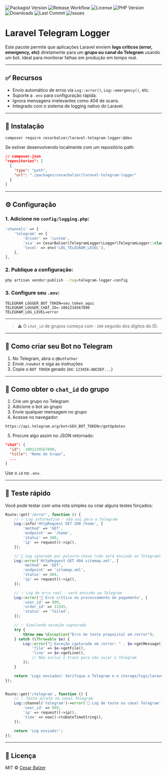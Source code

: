 ![Packagist Version](https://img.shields.io/packagist/v/cesarbalzer/laravel-telegram-logger)
![Release Workflow](https://github.com/CesarBalzer/laravel-telegram-logger/actions/workflows/tag-release.yml/badge.svg)
![License](https://img.shields.io/github/license/CesarBalzer/laravel-telegram-logger)
![PHP Version](https://img.shields.io/packagist/php-v/cesarbalzer/laravel-telegram-logger)
![Downloads](https://img.shields.io/packagist/dt/cesarbalzer/laravel-telegram-logger)
![Last Commit](https://img.shields.io/github/last-commit/CesarBalzer/laravel-telegram-logger)
![Issues](https://img.shields.io/github/issues/CesarBalzer/laravel-telegram-logger)

# Laravel Telegram Logger

Este pacote permite que aplicações Laravel enviem **logs críticos (error, emergency, etc)** diretamente para um **grupo ou canal do Telegram** usando um bot. Ideal para monitorar falhas em produção em tempo real.

---

## ✅ Recursos

- Envio automático de erros via `Log::error()`, `Log::emergency()`, etc.
- Suporte a `.env` para configuração rápida.
- Ignora mensagens irrelevantes como 404 de scans.
- Integrado com o sistema de logging nativo do Laravel.

---

## 🧰 Instalação

```bash
composer require cesarbalzer/laravel-telegram-logger:@dev
```

Se estiver desenvolvendo localmente com um repositório path:

```json
// composer.json
"repositories": [
  {
    "type": "path",
    "url": "./packages/cesarbalzer/laravel-telegram-logger"
  }
]
```

---

## ⚙️ Configuração

### 1. Adicione no `config/logging.php`:

```php
'channels' => [
    'telegram' => [
        'driver' => 'custom',
        'via' => CesarBalzer\TelegramLogger\Logger\TelegramLogger::class,
        'level' => env('LOG_TELEGRAM_LEVEL'),
    ],
],
```

### 2. Publique a configuração:

```bash
php artisan vendor:publish --tag=telegram-logger-config
```

### 3. Configure seu `.env`:

```env
TELEGRAM_LOGGER_BOT_TOKEN=seu_token_aqui
TELEGRAM_LOGGER_CHAT_ID=-1001234567890
TELEGRAM_LOG_LEVEL=error
```
---

> ⚠️ O `chat_id` de grupos começa com `-100` seguido dos dígitos do ID.

---

## 🤖 Como criar seu Bot no Telegram

1. No Telegram, abra o `@BotFather`
2. Envie `/newbot` e siga as instruções
3. Copie o `BOT TOKEN` gerado (ex: `123456:ABCDEF...`)

---

## 💬 Como obter o `chat_id` do grupo

1. Crie um grupo no Telegram
2. Adicione o bot ao grupo
3. Envie qualquer mensagem no grupo
4. Acesse no navegador:

```
https://api.telegram.org/bot<SEU_BOT_TOKEN>/getUpdates
```

5. Procure algo assim no JSON retornado:

```json
"chat": {
  "id": -1001234567890,
  "title": "Nome do Grupo",
  ...
}
```

Use o `id` no `.env`.

---

## 🧪 Teste rápido

Você pode testar com uma rota simples ou criar alguns testes forçados:

```php
Route::get('/error', function () {
    // ✅ Log informativo - não vai para o Telegram
    Log::info('HttpRequest GET 200 /home', [
        'method' => 'GET',
        'endpoint' => '/home',
        'status' => 200,
        'ip' => request()->ip(),
    ]);

    // 🚫 Log ignorado por palavra-chave (não será enviado ao Telegram)
    Log::error('HttpRequest GET 404 sitemap.xml', [
        'method' => 'GET',
        'endpoint' => 'sitemap.xml',
        'status' => 404,
        'ip' => request()->ip(),
    ]);

    // ✅ Log de erro real - será enviado ao Telegram
    Log::error('🚨 Erro crítico no processamento do pagamento', [
        'user_id' => 999,
        'order_id' => 12345,
        'status' => 'failed',
    ]);

    // ✅ Simulando exceção capturada
    try {
        throw new \Exception("Erro de teste proposital em /error");
    } catch (\Throwable $e) {
        Log::error("🚨 Exceção capturada em /error: " . $e->getMessage(), [
            'file' => $e->getFile(),
            'line' => $e->getLine(),
            // Não incluí o trace para não sujar o Telegram
        ]);
    }

    return 'Logs enviados! Verifique o Telegram e o storage/logs/laravel.log';
});


Route::get('/telegram', function () {
    // ✅ Teste direto no canal Telegram
    Log::channel('telegram')->error('🚨 Log de teste no canal Telegram', [
        'user_id' => 999,
        'ip' => request()->ip(),
        'time' => now()->toDateTimeString(),
    ]);

    return 'Log enviado!';
});
```

---

## 📄 Licença

MIT © [Cesar Balzer](https://github.com/cesarbalzer)
